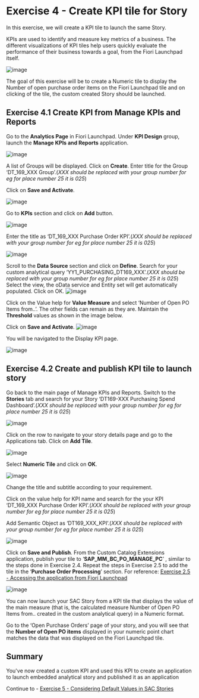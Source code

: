 # Exercise 4 - Create KPI tile for Story

In this exercise, we will create a KPI tile to launch the same Story.  

KPIs are used to identify and measure key metrics of a business. The different visualizations of KPI tiles help users quickly evaluate the performance of their business towards a goal, from the Fiori Launchpad itself.

![image](https://github.com/SAP-samples/teched2023-DT169/assets/145970887/2b361e60-7bcd-46ae-897d-d4e2c52887fe)

The goal of this exercise will be to create a Numeric tile to display the Number of open purchase order items on the Fiori Launchpad tile and on clicking of the tile, the custom created Story should be launched.

## Exercise 4.1 Create KPI from Manage KPIs and Reports

Go to the **Analytics Page** in Fiori Launchpad.
Under **KPI Design** group, launch the **Manage KPIs and Reports** application. 

![image](https://github.com/SAP-samples/teched2023-DT169/assets/145970887/c739e266-c8d0-44e8-af7c-bc49ed9fe1a8)

A list of Groups will be displayed. Click on **Create**.
Enter title for the Group ‘DT_169_XXX Group’.(_XXX should be replaced with your group number for eg for place number 25 it is 025_)

Click on **Save and Activate**. 

![image](https://github.com/SAP-samples/teched2023-DT169/assets/145970887/04540932-660c-4ec7-a9f4-68fae2166897)


Go to **KPIs** section and click on **Add** button. 

![image](https://github.com/SAP-samples/teched2023-DT169/assets/145970887/add51599-23f4-4b08-a454-6ca5aaa2a657)

Enter the title as ‘DT_169_XXX Purchase Order KPI’.(_XXX should be replaced with your group number for eg for place number 25 it is 025_)

![image](https://github.com/SAP-samples/teched2023-DT169/assets/145970887/c009cb3f-288c-420b-ac90-c88bb6b7e2a1)

Scroll to the **Data Source** section and click on **Define**. 
Search for your custom analytical query ‘YY1_PURCHASING_DT169_XXX’.(_XXX should be replaced with your group number for eg for place number 25 it is 025_)
Select the view, the oData service and Entity set will get automatically populated.
Click on OK. 
![image](https://github.com/SAP-samples/teched2023-DT169/assets/145970887/aebafd4f-032b-436f-b89c-a737e065e980)

Click on the Value help for **Value Measure** and select ‘Number of Open PO Items from..’.
The other fields can remain as they are. 
Maintain the **Threshold** values as shown in the image below. 

Click on **Save and Activate**. 
![image](https://github.com/SAP-samples/teched2023-DT169/assets/145970887/4a5bcb20-333a-4388-91e7-168ea321974f)

You will be navigated to the Display KPI page. 

![image](https://github.com/SAP-samples/teched2023-DT169/assets/145970887/bc8adc8f-3f59-4e3c-9451-bd42c5770af2)

## Exercise 4.2 Create and publish KPI tile to launch story 

Go back to the main page of Manage KPIs and Reports. 
Switch to the **Stories** tab and search for your Story ‘DT169-XXX Purchasing Spend Dashboard’.(_XXX should be replaced with your group number for eg for place number 25 it is 025_)

![image](https://github.com/SAP-samples/teched2023-DT169/assets/145970887/68b18a20-be73-401f-b024-ad1877c131f2)

Click on the row to navigate to your story details page and go to the Applications tab.
Click on **Add Tile**.

![image](https://github.com/SAP-samples/teched2023-DT169/assets/145970887/fa6947c2-f961-4d9e-9b95-dd91f34db290)

Select **Numeric Tile** and click on **OK**.

![image](https://github.com/SAP-samples/teched2023-DT169/assets/145970887/a24b65b0-2011-4f03-b4dc-acba94dc2ba5)

Change the title and subtitle according to your requirement. 

Click on the value help for KPI name and search for the your KPI ‘DT_169_XXX Purchase Order KPI’.(_XXX should be replaced with your group number for eg for place number 25 it is 025_)

Add Semantic Object as ‘DT169_XXX_KPI’.(_XXX should be replaced with your group number for eg for place number 25 it is 025_)

![image](https://github.com/SAP-samples/teched2023-DT169/assets/145970887/5beaaad8-2b59-4fdd-8d05-5b4031cc023f)

Click on **Save and Publish**. 
From the Custom Catalog Extensions application, publish your tile to ‘**SAP_MM_BC_PO_MANAGE_PC**’ , similar to the steps done in Exercise 2.4.
Repeat the steps in Exercise 2.5 to add the tile in the ‘**Purchase Order Processing**’ section. For reference: [Exercise 2.5 -  Accessing the application from Fiori Launchpad ](../ex2/README.md#exercise-25-accessing-the-application-from-fiori-launchpad)

![image](https://github.com/SAP-samples/teched2023-DT169/assets/145970887/b531df1f-24eb-447a-8703-7b6282035e62)

You can now launch your SAC Story from a KPI tile that displays the value of the main measure (that is, the calculated measure Number of Open PO Items from.. created in the custom analytical query) in a Numeric format. 

Go to the ‘Open Purchase Orders’ page of your story, and you will see that the **Number of Open PO items** displayed in your numeric point chart matches the data that was displayed on the Fiori Launchpad tile.


## Summary

You've now created a custom KPI and used this KPI to create an application to launch embedded analytical story and published it as an application

Continue to - [Exercise 5 - Considering Default Values in SAC Stories ](../ex5/README.md)


